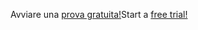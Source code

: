 <span data-ttu-id="e2ade-101">Avviare una [prova gratuita!](https://go.microsoft.com/fwlink/?linkid=847861)</span><span class="sxs-lookup"><span data-stu-id="e2ade-101">Start a [free trial!](https://go.microsoft.com/fwlink/?linkid=847861)</span></span>